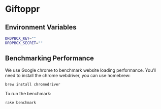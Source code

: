 # Giftoppr

## Environment Variables

```bash
DROPBOX_KEY=""
DROPBOX_SECRET=""
```

## Benchmarking Performance

We use Google chrome to benchmark website loading performance. You'll need to
install the chrome webdriver, you can use homebrew:

```bash
brew install chromedriver
```

To run the benchmark:

```bash
rake benchmark
```
